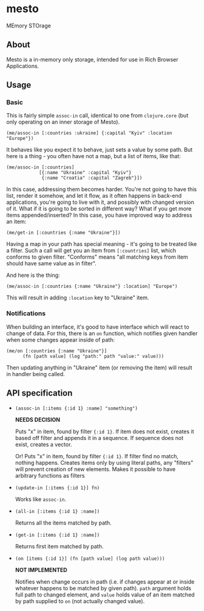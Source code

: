 # mesto

MEmory STOrage

## About

Mesto is a in-memory only storage, intended for use in Rich Browser
Applications.


## Usage

### Basic

This is fairly simple `assoc-in` call, identical to one from `clojure.core` (but
only operating on an inner storage of Mesto).

    (me/assoc-in [:countries :ukraine] {:capital "Kyiv" :location "Europe"})

It behaves like you expect it to behave, just sets a value by some path. But
here is a thing - you often have not a map, but a list of items, like that:

    (me/assoc-in [:countries]
                [{:name "Ukraine" :capital "Kyiv"}
                 {:name "Croatia" :capital "Zagreb"}])

In this case, addressing them becomes harder. You're not going to have this
list, render it somehow, and let it flow, as it often happens in back-end
applications, you're going to live with it, and possibly with changed version of
it. What if it is going to be sorted in different way? What if you get more
items appended/inserted? In this case, you have improved way to address an item:

    (me/get-in [:countries {:name "Ukraine"}])

Having a map in your path has special meaning - it's going to be treated like a
filter. Such a call will get you an item from `[:countries]` list, which
conforms to given filter. "Conforms" means "all matching keys from item should
have same value as in filter".

And here is the thing:

    (me/assoc-in [:countries {:name "Ukraine"} :location] "Europe")

This will result in adding `:location` key to "Ukraine" item.

### Notifications

When building an interface, it's good to have interface which will react to
change of data. For this, there is an `on` function, which notifies given
handler when some changes appear inside of path:

    (me/on [:countries {:name "Ukraine"}]
          (fn [path value] (log "path:" path "value:" value)))

Then updating anything in "Ukraine" item (or removing the item) will result in
handler being called.


## API specification

- `(assoc-in [:items {:id 1} :name] "something")`

  **NEEDS DECISION**

  Puts "x" in item, found by filter `{:id 1}`. If item does not exist, creates
  it based off filter and appends it in a sequence. If sequence does not exist,
  creates a vector.

  Or! Puts "x" in item, found by filter `{:id 1}`. If filter find no match,
  nothing happens. Creates items only by using literal paths, any "filters" will
  prevent creation of new elements. Makes it possible to have arbitrary
  functions as filters

- `(update-in [:items {:id 1}] fn)`

  Works like `assoc-in`.

- `(all-in [:items {:id 1} :name])`

  Returns all the items matched by path.

- `(get-in [:items {:id 1} :name])`

  Returns first item matched by path.

- `(on [items {:id 1}] (fn [path value] (log path value)))`

  **NOT IMPLEMENTED**

  Notifies when change occurs in path (i.e. if changes appear at or inside
  whatever happens to be matched by given path). `path` argument holds full path
  to changed element, and `value` holds value of an item matched by path
  supplied to `on` (not actually changed value).
